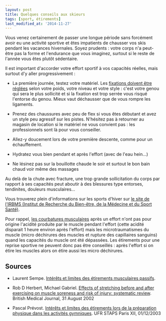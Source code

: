 ```yaml
---
layout: post
title: Quelques conseils aux skieurs
tags: [sport, étirements]
last_modified_at: '2014-11-27'
---
```


Vous venez certainement de passer une longue période sans forcément avoir eu une activité sportive et êtes impatients de chausser vos skis pendant les vacances hivernales. Soyez prudents : votre corps n'a peut-être pas la forme et l'endurance que vous imaginez, surtout si le reste de l'année vous êtes plutôt sédentaire.

Il est important d'accorder votre effort sportif à vos capacités réelles, mais surtout d'y aller progressivement :

- La première journée, testez votre matériel. Les [fixations doivent être réglées](http://www.reglagefixation.fr/) selon votre poids, votre niveau et votre style : c'est votre genou qui sera le plus sollicité et si la fixation est trop serrée vous risqué l'entorse du genou. Mieux vaut déchausser que de vous rompre les ligaments.

- Prenez des chaussures avec peu de flex si vous êtes débutant et avez un style peu agressif sur les pistes. N'hésitez pas à retourner au magasin de location si le matériel ne vous convient pas : les professionnels sont là pour vous conseiller.

- Allez-y doucement lors de votre première descente, comme pour un échauffement.

- Hydratez vous bien pendant et après l'effort (avec de l'eau hein...)

- Ne lésinez pas sur la bouillotte chaude le soir et surtout le bon bain chaud voir même des massages

Au delà de la chute avec fracture, une trop grande sollicitation du corps par rapport à ses capacités peut aboutir à des blessures type entorses, tendinites, douleurs musculaires...

Vous trouverez plein d'informations sur les sports d'hiver sur [le site de l'IRBMS (Institut de Recherche du Bien-être, de la Médecine et du Sport Santé)](http://www.irbms.com/sport/sports-hiver/).

Pour rappel, [les courbatures musculaires](https://fr.wikipedia.org/wiki/Courbature) après un effort n'ont pas pour origine l'acidité produite par le muscle pendant l'effort (cette acidité disparait 1 heure environ après l'effort) mais les microtraumatismes du muscle (micro déchirures des muscles et rupture des capillaires sanguins) quand les capacités du muscle ont été dépassées.
Les étirements pour une reprise sportive ne peuvent donc pas être conseillés : après l'effort si on étire les muscles alors on étire aussi les micro déchirures.

## Sources

- Laurent Sempe.
  [Intérêts et limites des étirements musculaires passifs](http://l.sempe.free.fr/Etirements%20passifs.pdf).

- Rob D Herbert, Michael Gabriel.
  [Effects of stretching before and after exercising on muscle soreness and risk of injury: systematic review](http://www.bmj.com/content/325/7362/468).
  British Medical Journal, 31 August 2002

- Pascal Prévost.
  [Intérêts et limites des étirements lors de la préparation physique dans les activités gymniques](http://prevost.pascal.free.fr/public/pdf/Etirements.pdf).
  UFR STAPS Paris XII, 01/12/2003
